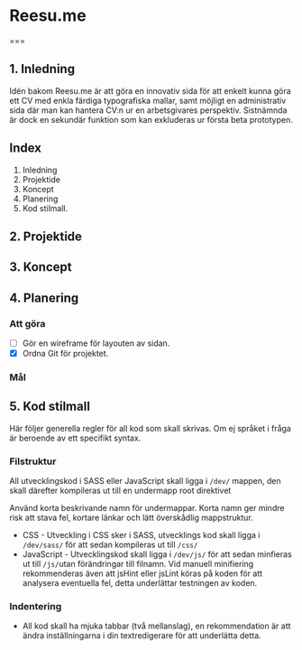 # Reesu.me
===
## 1. Inledning
Idén bakom Reesu.me är att göra en innovativ sida för att enkelt kunna göra ett CV med enkla färdiga typografiska mallar, samt möjligt en administrativ sida där man kan hantera CV:n ur en arbetsgivares perspektiv. Sistnämnda är dock en sekundär  funktion som kan exkluderas ur första beta prototypen.

## Index
1. Inledning
2. Projektide
3. Koncept
4. Planering
5. Kod stilmall.

## 2. Projektide

## 3. Koncept

## 4. Planering

### Att göra
- [ ] Gör en wireframe för layouten av sidan.
- [x] Ordna Git för projektet.

### Mål

## 5. Kod stilmall
Här följer generella regler för all kod som skall skrivas. Om ej språket i fråga är beroende av ett specifikt syntax.

### Filstruktur
All utvecklingskod i SASS eller JavaScript skall ligga i ```/dev/``` mappen, den skall därefter kompileras ut till en undermapp root direktivet

Använd korta beskrivande namn för undermappar. Korta namn ger mindre risk att stava fel, kortare länkar och lätt överskådlig mappstruktur.
-  CSS - Utveckling i CSS sker i SASS, utvecklings kod skall ligga i ```/dev/sass/``` för att sedan kompileras ut till ```/css/```
-  JavaScript - Utvecklingskod skall ligga i ```/dev/js/``` för att sedan minfieras ut till ```/js/```utan förändringar till filnamn. Vid manuell minifiering rekommenderas även att jsHint eller jsLint köras på koden för att analysera eventuella fel, detta underlättar testningen av koden.

### Indentering
- All kod skall ha mjuka tabbar (två mellanslag), en rekommendation är att ändra inställningarna i din textredigerare för att underlätta detta. 


